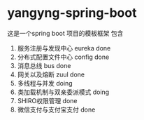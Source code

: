 # yangyng-spring-boot

这是一个spring boot 项目的模板框架 包含

1. 服务注册与发现中心        eureka   done
2. 分布式配置文件中心        config   done
3. 消息总线                 bus      done
4. 网关以及熔断             zuul     done
5. 多线程与并发                      doing
6. 类加载机制与双亲委派模式           doing
7. SHIRO权限管理                     done
8. 微信支付与支付宝支付               done
